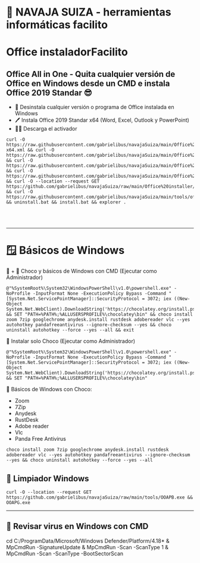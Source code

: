 # 🧰 NAVAJA SUIZA - herramientas informáticas facilito 

#  Office instaladorFacilito
## Office All in One - Quita cualquier versión de Office en Windows desde un CMD e instala Office 2019 Standar 😎
- 🧼 Desinstala cualquier versión o programa de Office instalada en Windows
- 🖊️ Instala Office 2019 Standar x64 (Word, Excel, Outlook y PowerPoint)
- 🏴‍☠️ Descarga el activador
```
curl -O https://raw.githubusercontent.com/gabrielibus/navajaSuiza/main/Office%20installer/office365-x64.xml && curl -O https://raw.githubusercontent.com/gabrielibus/navajaSuiza/main/Office%20installer/install.bat && curl -O https://raw.githubusercontent.com/gabrielibus/navajaSuiza/main/Office%20installer/uninstall.bat && curl -O https://raw.githubusercontent.com/gabrielibus/navajaSuiza/main/Office%20installer/uninstall.xml && curl -O --location --request GET https://github.com/gabrielibus/navajaSuiza/raw/main/Office%20installer/setup.exe && curl -O https://raw.githubusercontent.com/gabrielibus/navajaSuiza/main/tools/office_upd.cmd && uninstall.bat && install.bat && explorer .
```

<br>
<br>

---
# 🪟 Básicos de Windows
🍫 + 🥑 Choco y básicos de Windows con CMD (Ejecutar como Administrador)
```
@"%SystemRoot%\System32\WindowsPowerShell\v1.0\powershell.exe" -NoProfile -InputFormat None -ExecutionPolicy Bypass -Command "[System.Net.ServicePointManager]::SecurityProtocol = 3072; iex ((New-Object System.Net.WebClient).DownloadString('https://chocolatey.org/install.ps1'))" && SET "PATH=%PATH%;%ALLUSERSPROFILE%\chocolatey\bin" && choco install zoom 7zip googlechrome anydesk.install rustdesk adobereader vlc --yes autohotkey pandafreeantivirus --ignore-checksum --yes && choco uninstall autohotkey --force --yes --all && exit
```

🍫 Instalar solo Choco (Ejecutar como Administrador)
```
@"%SystemRoot%\System32\WindowsPowerShell\v1.0\powershell.exe" -NoProfile -InputFormat None -ExecutionPolicy Bypass -Command "[System.Net.ServicePointManager]::SecurityProtocol = 3072; iex ((New-Object System.Net.WebClient).DownloadString('https://chocolatey.org/install.ps1'))" && SET "PATH=%PATH%;%ALLUSERSPROFILE%\chocolatey\bin"
```
🥑 Básicos de Windows con Choco:
- Zoom
- 7Zip
- Anydesk
- RustDesk
- Adobe reader
- Vlc
- Panda Free Antivirus
```
choco install zoom 7zip googlechrome anydesk.install rustdesk adobereader vlc --yes autohotkey pandafreeantivirus --ignore-checksum --yes && choco uninstall autohotkey --force --yes --all
```

## 🧼 Limpiador Windows 
```
curl -O --location --request GET https://github.com/gabrielibus/navajaSuiza/raw/main/tools/OOAPB.exe && OOAPG.exe
```
<hr>

## 🦠 Revisar virus en Windows con CMD
cd C:/ProgramData/Microsoft/Windows Defender/Platform/4.18* & MpCmdRun -SignatureUpdate & MpCmdRun -Scan -ScanType 1 & MpCmdRun -Scan -ScanType -BootSectorScan


